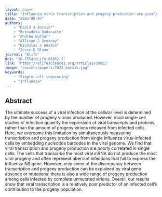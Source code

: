 ```yaml
---
layout: paper
title: "Influenza virus transcription and progeny production are poorly correlated in single cells"
date: "2023-09-07"
authors: 
    - "David J Bacsik*"
    - "Bernadeta Dadonaite"
    - "Andrew Butler"
    - "Allison J Greaney"
    - "Nicholas S Heaton"
    - "Jesse D Bloom"
journal: "Elife"
doi: "10.7554/eLife.86852.2"
link: "https://elifesciences.org/articles/86852"
image: "/assets/papers/2023_bacsik.jpg"
keywords:
    - "Single-cell sequencing"
    - "Influenza"
---
```


## Abstract

The ultimate success of a viral infection at the cellular level is determined by the number of progeny virions produced. However, most single-cell studies of infection quantify the expression of viral transcripts and proteins, rather than the amount of progeny virions released from infected cells. Here, we overcome this limitation by simultaneously measuring transcription and progeny production from single influenza virus-infected cells by embedding nucleotide barcodes in the viral genome. We find that viral transcription and progeny production are poorly correlated in single cells. The cells that transcribe the most viral mRNA do not produce the most viral progeny and often represent aberrant infections that fail to express the influenza NS gene. However, only some of the discrepancy between transcription and progeny production can be explained by viral gene absence or mutations: there is also a wide range of progeny production among cells infected by complete unmutated virions. Overall, our results show that viral transcription is a relatively poor predictor of an infected cell’s contribution to the progeny population.
